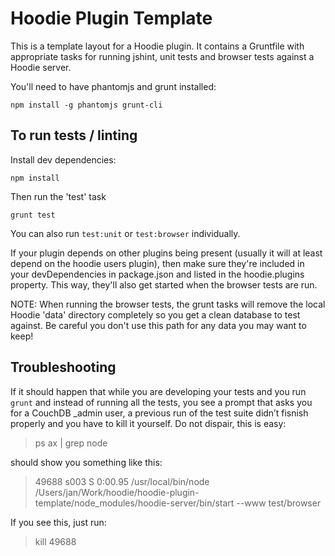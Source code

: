 # Hoodie Plugin Template

This is a template layout for a Hoodie plugin. It contains a Gruntfile with
appropriate tasks for running jshint, unit tests and browser tests against
a Hoodie server.

You'll need to have phantomjs and grunt installed:

```
npm install -g phantomjs grunt-cli
```

## To run tests / linting

Install dev dependencies:

```
npm install
```

Then run the 'test' task

```
grunt test
```

You can also run `test:unit` or `test:browser` individually.

If your plugin depends on other plugins being present (usually it will at
least depend on the hoodie users plugin), then make sure they're included
in your devDependencies in package.json and listed in the hoodie.plugins
property. This way, they'll also get started when the browser tests are
run.

NOTE: When running the browser tests, the grunt tasks will remove the local
Hoodie 'data' directory completely so you get a clean database to test
against. Be careful you don't use this path for any data you may want to
keep!


## Troubleshooting

If it should happen that while you are developing your tests and you
run `grunt` and instead of running all the tests, you see a prompt that
asks you for a CouchDB _admin user, a previous run of the test suite
didn’t fisnish properly and you have to kill it yourself. Do not
dispair, this is easy:

> ps ax | grep node

should show you something like this:

> 49688 s003  S      0:00.95 /usr/local/bin/node /Users/jan/Work/hoodie/hoodie-plugin-template/node_modules/hoodie-server/bin/start --www test/browser

If you see this, just run:

> kill 49688
